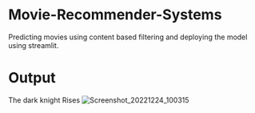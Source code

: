 # Movie-Recommender-Systems
Predicting movies using content based filtering and deploying the model using streamlit.

# Output
The dark knight Rises
![Screenshot_20221224_100315](https://user-images.githubusercontent.com/67310375/227574855-d8f1e8fe-2dbd-47c0-85eb-a572af132a5c.png)




